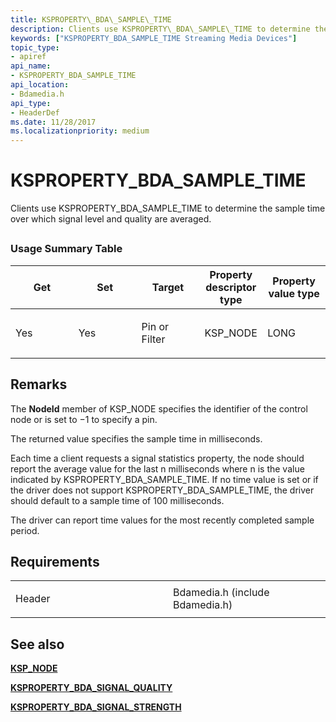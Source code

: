 ```yaml
---
title: KSPROPERTY\_BDA\_SAMPLE\_TIME
description: Clients use KSPROPERTY\_BDA\_SAMPLE\_TIME to determine the sample time over which signal level and quality are averaged.
keywords: ["KSPROPERTY_BDA_SAMPLE_TIME Streaming Media Devices"]
topic_type:
- apiref
api_name:
- KSPROPERTY_BDA_SAMPLE_TIME
api_location:
- Bdamedia.h
api_type:
- HeaderDef
ms.date: 11/28/2017
ms.localizationpriority: medium
---
```


# KSPROPERTY\_BDA\_SAMPLE\_TIME


Clients use KSPROPERTY\_BDA\_SAMPLE\_TIME to determine the sample time over which signal level and quality are averaged.

## <span id="ddk_ksproperty_bda_sample_time_ks"></span><span id="DDK_KSPROPERTY_BDA_SAMPLE_TIME_KS"></span>


### Usage Summary Table

<table>
<colgroup>
<col width="20%" />
<col width="20%" />
<col width="20%" />
<col width="20%" />
<col width="20%" />
</colgroup>
<thead>
<tr class="header">
<th>Get</th>
<th>Set</th>
<th>Target</th>
<th>Property descriptor type</th>
<th>Property value type</th>
</tr>
</thead>
<tbody>
<tr class="odd">
<td><p>Yes</p></td>
<td><p>Yes</p></td>
<td><p>Pin or Filter</p></td>
<td><p>KSP_NODE</p></td>
<td><p>LONG</p></td>
</tr>
</tbody>
</table>

 

Remarks
-------

The **NodeId** member of KSP\_NODE specifies the identifier of the control node or is set to −1 to specify a pin.

The returned value specifies the sample time in milliseconds.

Each time a client requests a signal statistics property, the node should report the average value for the last n milliseconds where n is the value indicated by KSPROPERTY\_BDA\_SAMPLE\_TIME. If no time value is set or if the driver does not support KSPROPERTY\_BDA\_SAMPLE\_TIME, the driver should default to a sample time of 100 milliseconds.

The driver can report time values for the most recently completed sample period.

Requirements
------------

<table>
<colgroup>
<col width="50%" />
<col width="50%" />
</colgroup>
<tbody>
<tr class="odd">
<td><p>Header</p></td>
<td>Bdamedia.h (include Bdamedia.h)</td>
</tr>
</tbody>
</table>

## See also


[**KSP\_NODE**](/windows-hardware/drivers/ddi/ks/ns-ks-ksp_node)

[**KSPROPERTY\_BDA\_SIGNAL\_QUALITY**](ksproperty-bda-signal-quality.md)

[**KSPROPERTY\_BDA\_SIGNAL\_STRENGTH**](ksproperty-bda-signal-strength.md)

 

